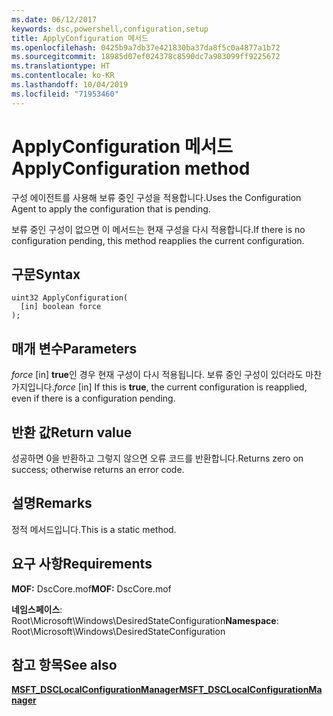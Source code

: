 ```yaml
---
ms.date: 06/12/2017
keywords: dsc,powershell,configuration,setup
title: ApplyConfiguration 메서드
ms.openlocfilehash: 0425b9a7db37e421830ba37da8f5c0a4877a1b72
ms.sourcegitcommit: 18985d07ef024378c8590dc7a983099ff9225672
ms.translationtype: HT
ms.contentlocale: ko-KR
ms.lasthandoff: 10/04/2019
ms.locfileid: "71953460"
---
```

# <a name="applyconfiguration-method"></a><span data-ttu-id="f82a6-103">ApplyConfiguration 메서드</span><span class="sxs-lookup"><span data-stu-id="f82a6-103">ApplyConfiguration method</span></span>

<span data-ttu-id="f82a6-104">구성 에이전트를 사용해 보류 중인 구성을 적용합니다.</span><span class="sxs-lookup"><span data-stu-id="f82a6-104">Uses the Configuration Agent to apply the configuration that is pending.</span></span>

<span data-ttu-id="f82a6-105">보류 중인 구성이 없으면 이 메서드는 현재 구성을 다시 적용합니다.</span><span class="sxs-lookup"><span data-stu-id="f82a6-105">If there is no configuration pending, this method reapplies the current configuration.</span></span>

## <a name="syntax"></a><span data-ttu-id="f82a6-106">구문</span><span class="sxs-lookup"><span data-stu-id="f82a6-106">Syntax</span></span>

```mof
uint32 ApplyConfiguration(
  [in] boolean force
);
```

## <a name="parameters"></a><span data-ttu-id="f82a6-107">매개 변수</span><span class="sxs-lookup"><span data-stu-id="f82a6-107">Parameters</span></span>

<span data-ttu-id="f82a6-108">*force* \[in\] **true**인 경우 현재 구성이 다시 적용됩니다. 보류 중인 구성이 있더라도 마찬가지입니다.</span><span class="sxs-lookup"><span data-stu-id="f82a6-108">*force* \[in\] If this is **true**, the current configuration is reapplied, even if there is a configuration pending.</span></span>

## <a name="return-value"></a><span data-ttu-id="f82a6-109">반환 값</span><span class="sxs-lookup"><span data-stu-id="f82a6-109">Return value</span></span>

<span data-ttu-id="f82a6-110">성공하면 0을 반환하고 그렇지 않으면 오류 코드를 반환합니다.</span><span class="sxs-lookup"><span data-stu-id="f82a6-110">Returns zero on success; otherwise returns an error code.</span></span>

## <a name="remarks"></a><span data-ttu-id="f82a6-111">설명</span><span class="sxs-lookup"><span data-stu-id="f82a6-111">Remarks</span></span>

<span data-ttu-id="f82a6-112">정적 메서드입니다.</span><span class="sxs-lookup"><span data-stu-id="f82a6-112">This is a static method.</span></span>

## <a name="requirements"></a><span data-ttu-id="f82a6-113">요구 사항</span><span class="sxs-lookup"><span data-stu-id="f82a6-113">Requirements</span></span>

<span data-ttu-id="f82a6-114">**MOF:** DscCore.mof</span><span class="sxs-lookup"><span data-stu-id="f82a6-114">**MOF:** DscCore.mof</span></span>

<span data-ttu-id="f82a6-115">**네임스페이스**: Root\Microsoft\Windows\DesiredStateConfiguration</span><span class="sxs-lookup"><span data-stu-id="f82a6-115">**Namespace**: Root\Microsoft\Windows\DesiredStateConfiguration</span></span>

## <a name="see-also"></a><span data-ttu-id="f82a6-116">참고 항목</span><span class="sxs-lookup"><span data-stu-id="f82a6-116">See also</span></span>

[<span data-ttu-id="f82a6-117">**MSFT_DSCLocalConfigurationManager**</span><span class="sxs-lookup"><span data-stu-id="f82a6-117">**MSFT_DSCLocalConfigurationManager**</span></span>](msft-dsclocalconfigurationmanager.md)
